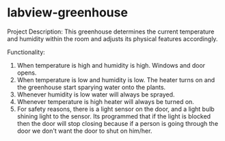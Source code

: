 # labview-greenhouse

Project Description:
This greenhouse determines the current temperature and humidity 
within the room and adjusts its physical features accordingly.

Functionality:
1. When temperature is high and humidity is high. Windows and door opens.
2. When temperature is low and humidity is low. The heater turns on and the greenhouse start sparying water onto the plants.
3. Whenever humidity is low water will always be sprayed.
4. Whenever temperature is high heater will always be turned on.
5. For safety reasons, there is a light sensor on the door, and a light bulb shining light to the sensor. Its programmed that if the light is blocked then the door will stop closing because if a person is going through the door we don't want the door to shut on him/her.

